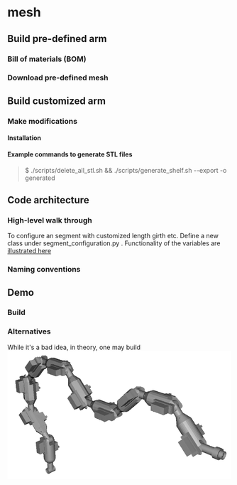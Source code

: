 # mesh

## Build pre-defined arm

### Bill of materials (BOM)

### Download pre-defined mesh

## Build customized arm

### Make modifications

#### Installation

#### Example commands to generate STL files

> $ ./scripts/delete_all_stl.sh && ./scripts/generate_shelf.sh --export -o generated

## Code architecture

### High-level walk through

To configure an segment with customized length girth etc. Define a new class under segment_configuration.py . Functionality of the variables are [illustrated here](https://github.com/haoxuw/ato/blob/master-resources/images/illustrations/segment_config_diagram.png)
### Naming conventions

## Demo

### Build

### Alternatives
While it's a bad idea, in theory, one may build ![a theoretical 10-segment arm](https://github.com/haoxuw/ato/blob/master-resources/images/snapshots_processed/processed_arm_multi_seg_a.png)

